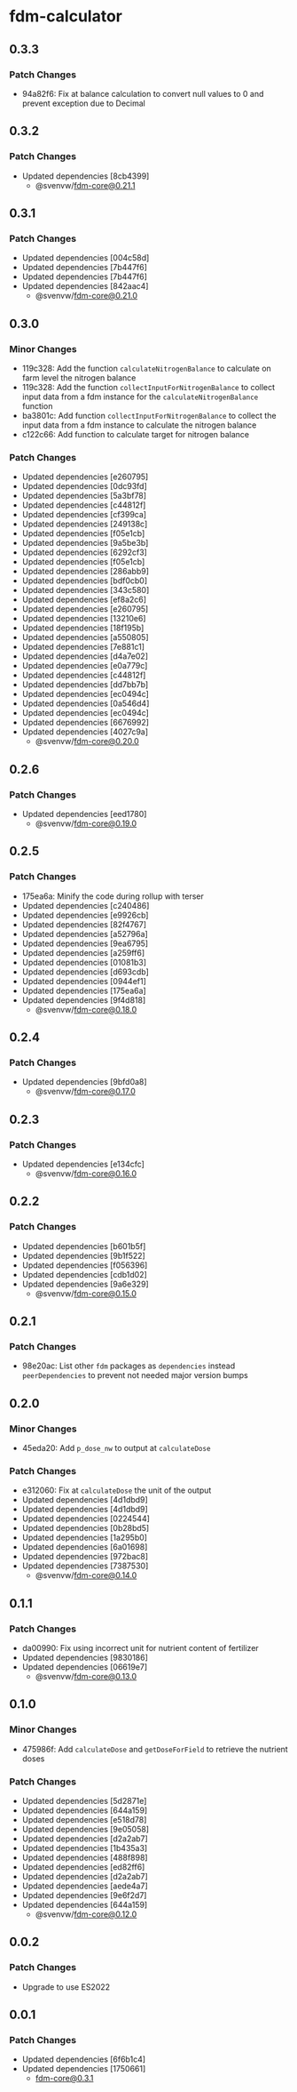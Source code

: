 # fdm-calculator

## 0.3.3

### Patch Changes

- 94a82f6: Fix at balance calculation to convert null values to 0 and prevent exception due to Decimal

## 0.3.2

### Patch Changes

- Updated dependencies [8cb4399]
  - @svenvw/fdm-core@0.21.1

## 0.3.1

### Patch Changes

- Updated dependencies [004c58d]
- Updated dependencies [7b447f6]
- Updated dependencies [7b447f6]
- Updated dependencies [842aac4]
  - @svenvw/fdm-core@0.21.0

## 0.3.0

### Minor Changes

- 119c328: Add the function `calculateNitrogenBalance` to calculate on farm level the nitrogen balance
- 119c328: Add the function `collectInputForNitrogenBalance` to collect input data from a fdm instance for the `calculateNitrogenBalance` function
- ba3801c: Add function `collectInputForNitrogenBalance` to collect the input data from a fdm instance to calculate the nitrogen balance
- c122c66: Add function to calculate target for nitrogen balance

### Patch Changes

- Updated dependencies [e260795]
- Updated dependencies [0dc93fd]
- Updated dependencies [5a3bf78]
- Updated dependencies [c44812f]
- Updated dependencies [cf399ca]
- Updated dependencies [249138c]
- Updated dependencies [f05e1cb]
- Updated dependencies [9a5be3b]
- Updated dependencies [6292cf3]
- Updated dependencies [f05e1cb]
- Updated dependencies [286abb9]
- Updated dependencies [bdf0cb0]
- Updated dependencies [343c580]
- Updated dependencies [ef8a2c6]
- Updated dependencies [e260795]
- Updated dependencies [13210e6]
- Updated dependencies [18f195b]
- Updated dependencies [a550805]
- Updated dependencies [7e881c1]
- Updated dependencies [d4a7e02]
- Updated dependencies [e0a779c]
- Updated dependencies [c44812f]
- Updated dependencies [dd7bb7b]
- Updated dependencies [ec0494c]
- Updated dependencies [0a546d4]
- Updated dependencies [ec0494c]
- Updated dependencies [6676992]
- Updated dependencies [4027c9a]
  - @svenvw/fdm-core@0.20.0

## 0.2.6

### Patch Changes

- Updated dependencies [eed1780]
  - @svenvw/fdm-core@0.19.0

## 0.2.5

### Patch Changes

- 175ea6a: Minify the code during rollup with terser
- Updated dependencies [c240486]
- Updated dependencies [e9926cb]
- Updated dependencies [82f4767]
- Updated dependencies [a52796a]
- Updated dependencies [9ea6795]
- Updated dependencies [a259ff6]
- Updated dependencies [01081b3]
- Updated dependencies [d693cdb]
- Updated dependencies [0944ef1]
- Updated dependencies [175ea6a]
- Updated dependencies [9f4d818]
  - @svenvw/fdm-core@0.18.0

## 0.2.4

### Patch Changes

- Updated dependencies [9bfd0a8]
  - @svenvw/fdm-core@0.17.0

## 0.2.3

### Patch Changes

- Updated dependencies [e134cfc]
  - @svenvw/fdm-core@0.16.0

## 0.2.2

### Patch Changes

- Updated dependencies [b601b5f]
- Updated dependencies [9b1f522]
- Updated dependencies [f056396]
- Updated dependencies [cdb1d02]
- Updated dependencies [9a6e329]
  - @svenvw/fdm-core@0.15.0

## 0.2.1

### Patch Changes

- 98e20ac: List other `fdm` packages as `dependencies` instead `peerDependencies` to prevent not needed major version bumps

## 0.2.0

### Minor Changes

- 45eda20: Add `p_dose_nw` to output at `calculateDose`

### Patch Changes

- e312060: Fix at `calculateDose` the unit of the output
- Updated dependencies [4d1dbd9]
- Updated dependencies [4d1dbd9]
- Updated dependencies [0224544]
- Updated dependencies [0b28bd5]
- Updated dependencies [1a295b0]
- Updated dependencies [6a01698]
- Updated dependencies [972bac8]
- Updated dependencies [7387530]
  - @svenvw/fdm-core@0.14.0

## 0.1.1

### Patch Changes

- da00990: Fix using incorrect unit for nutrient content of fertilizer
- Updated dependencies [9830186]
- Updated dependencies [06619e7]
  - @svenvw/fdm-core@0.13.0

## 0.1.0

### Minor Changes

- 475986f: Add `calculateDose` and `getDoseForField` to retrieve the nutrient doses

### Patch Changes

- Updated dependencies [5d2871e]
- Updated dependencies [644a159]
- Updated dependencies [e518d78]
- Updated dependencies [9e05058]
- Updated dependencies [d2a2ab7]
- Updated dependencies [1b435a3]
- Updated dependencies [488f898]
- Updated dependencies [ed82ff6]
- Updated dependencies [d2a2ab7]
- Updated dependencies [aede4a7]
- Updated dependencies [9e6f2d7]
- Updated dependencies [644a159]
  - @svenvw/fdm-core@0.12.0

## 0.0.2

### Patch Changes

- Upgrade to use ES2022

## 0.0.1

### Patch Changes

- Updated dependencies [6f6b1c4]
- Updated dependencies [1750661]
  - fdm-core@0.3.1

